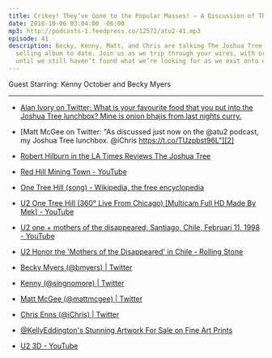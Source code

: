 ```yaml
---
title: Crikey! They’ve Gone to the Popular Masses! — A Discussion of The Joshua Tree
date: 2016-10-06 03:04:00 -06:00
mp3: http://podcasts-1.feedpress.co/12572/atu2-41.mp3
episode: 41
description: Becky, Kenny, Matt, and Chris are talking The Joshua Tree - U2’s biggest
  selling album to date. Join us as we trip through your wires, with or without you,
  until we still haven’t found what we’re looking for as we exit onto one tree hill.
---
```


Guest Starring: Kenny October and Becky Myers

***

* [Alan Ivory on Twitter: What is your favourite food that you put into the Joshua Tree lunchbox? Mine is onion bhajis from last nights curry.][1]

* [Matt McGee on Twitter: "As discussed just now on the @atu2 podcast, my Joshua Tree lunchbox. @iChris https://t.co/TUzpbst96L"][2]

* [Robert Hilburn in the LA Times Reviews The Joshua Tree][3]

* [Red Hill Mining Town - YouTube][4]

* [One Tree Hill (song) - Wikipedia, the free encyclopedia][5]

* [U2 One Tree Hill (360° Live From Chicago) [Multicam Full HD Made By Mek] - YouTube][6]

* [U2 one + mothers of the disappeared, Santiago, Chile, Februari 11, 1998 - YouTube][7]

* [U2 Honor the 'Mothers of the Disappeared' in Chile - Rolling Stone][8]

* [Becky Myers (@bmyers) | Twitter][9]

* [Kenny (@singnomore) | Twitter][10]

* [Matt McGee (@mattmcgee) | Twitter][11]

* [Chris Enns (@iChris) | Twitter][12]

* [@KellyEddington's Stunning Artwork For Sale on Fine Art Prints][13]

* [U2 3D - YouTube][14]

[1]: https://twitter.com/i/web/status/778738215851204608
[2]: https://twitter.com/mattmcgee/status/779059206804557824
[3]: http://www.u2.com/news/article/1096
[4]: https://www.youtube.com/watch?v=ytRekLUX3GE
[5]: https://en.wikipedia.org/wiki/One_Tree_Hill_(song)
[6]: https://www.youtube.com/watch?v=VrlmhnBlH0Q
[7]: https://www.youtube.com/watch?v=Dxw8o1xzjQE
[8]: http://www.rollingstone.com/music/videos/flashback-u2-honor-the-mothers-of-the-disappeared-in-chile-20131105
[9]: https://twitter.com/bmyers
[10]: https://twitter.com/singnomore
[11]: https://twitter.com/mattmcgee
[12]: https://twitter.com/ichris
[13]: http://www.imagekind.com/artists/KellyEddington/U2/fine-art-prints
[14]: https://www.youtube.com/watch?v=hhHjqmjeZww

  